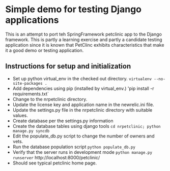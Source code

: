 Simple demo for testing Django applications
===========================================

This is an attempt to port teh SpringFramework petclinic app
to the Django framework.  This is partly a learning exercise
and partly a candidate testing application since it is known
that PetClinc exhibits characteristics that make it a good
demo or testing application.

Instructions for setup and initialization
-----------------------------------------
 * Set up python virtual_env in the checked out directory.
 `virtualenv --no-site-packages .`
 * Add dependencies using pip (installed by virtual_env.)
 'pip install -r requirements.txt`
 * Change to the nrpetclinic directory.
 * Update the license key and application name in the newrelic.ini file.
 * Update the settings.py file in the nrpetclinic directory with suitable values.
 * Create database per the settings.py information
 * Create the database tables using django tools
 `cd nrpetclinic; python manage.py syncdb`
 * Edit the populate_db.py script to change the number of owners and vets.
 * Run the database population script
 `python populate_db.py`
 * Verify that the server runs in development mode
 `python manage.py runserver`
 http://localhost:8000/petclinic/
 * Should see typical petclinic home page.
